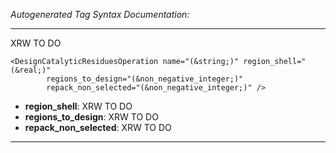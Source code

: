 _Autogenerated Tag Syntax Documentation:_

---
XRW TO DO

```
<DesignCatalyticResiduesOperation name="(&string;)" region_shell="(&real;)"
        regions_to_design="(&non_negative_integer;)"
        repack_non_selected="(&non_negative_integer;)" />
```

-   **region_shell**: XRW TO DO
-   **regions_to_design**: XRW TO DO
-   **repack_non_selected**: XRW TO DO

---
